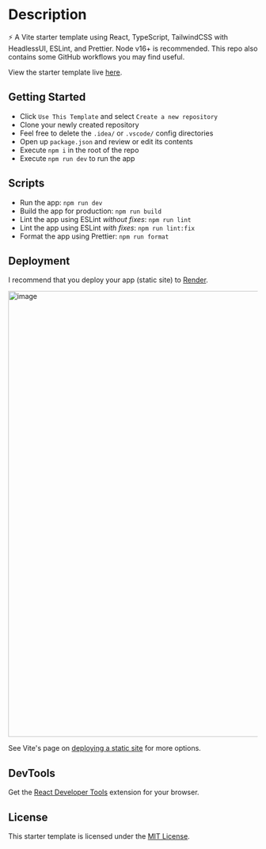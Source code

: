 # Description

⚡ A Vite starter template using React, TypeScript, TailwindCSS with HeadlessUI, ESLint, and Prettier. Node v16+ is recommended. This repo also contains some GitHub workflows you may find useful.

View the starter template live [here](https://vite-react-ts-tailwindcss.onrender.com/).

## Getting Started

- Click `Use This Template` and select `Create a new repository`
- Clone your newly created repository
- Feel free to delete the `.idea/` or `.vscode/` config directories
- Open up `package.json` and review or edit its contents
- Execute `npm i` in the root of the repo
- Execute `npm run dev` to run the app

## Scripts

- Run the app: `npm run dev`
- Build the app for production: `npm run build`
- Lint the app using ESLint _without fixes_: `npm run lint`
- Lint the app using ESLint _with fixes_: `npm run lint:fix`
- Format the app using Prettier: `npm run format`

## Deployment

I recommend that you deploy your app (static site) to [Render](https://render.com/).

<img width="900" alt="image" src="https://user-images.githubusercontent.com/28689428/202850377-b63fb03c-bca2-4062-b380-49ff42b961b3.png">

See Vite's page on [deploying a static site](https://vitejs.dev/guide/static-deploy.html) for more options.

## DevTools

Get the [React Developer Tools](https://beta.reactjs.org/learn/react-developer-tools) extension for your browser.

## License

This starter template is licensed under the [MIT License](https://github.com/mooship/mooship-vite/blob/main/LICENSE).
